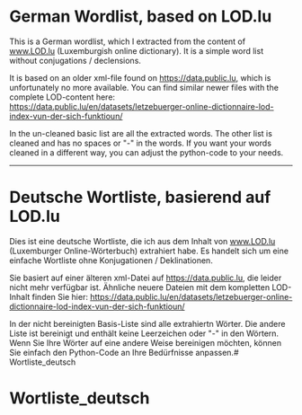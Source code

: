 # German Wordlist, based on LOD.lu

This is a German wordlist, which I extracted from the content of www.LOD.lu (Luxemburgish online dictionary).
It is a simple word list without conjugations / declensions.

It is based on an older xml-file found on https://data.public.lu, which is unfortunately no more available.
You can find similar newer files with the complete LOD-content here:
https://data.public.lu/en/datasets/letzebuerger-online-dictionnaire-lod-index-vun-der-sich-funktioun/

In the un-cleaned basic list are all the extracted words. The other list is cleaned and has no spaces or "-" in the words.
If you want your words cleaned in a different way, you can adjust the python-code to your needs.

-------------------------------

# Deutsche Wortliste, basierend auf LOD.lu

Dies ist eine deutsche Wortliste, die ich aus dem Inhalt von www.LOD.lu (Luxemburger Online-Wörterbuch) extrahiert habe.
Es handelt sich um eine einfache Wortliste ohne Konjugationen / Deklinationen.

Sie basiert auf einer älteren xml-Datei auf https://data.public.lu, die leider nicht mehr verfügbar ist.
Ähnliche neuere Dateien mit dem kompletten LOD-Inhalt finden Sie hier:
https://data.public.lu/en/datasets/letzebuerger-online-dictionnaire-lod-index-vun-der-sich-funktioun/

In der nicht bereinigten Basis-Liste sind alle extrahiertn Wörter. Die andere Liste ist bereinigt und enthält keine Leerzeichen oder "-" in den Wörtern.
Wenn Sie Ihre Wörter auf eine andere Weise bereinigen möchten, können Sie einfach den Python-Code an Ihre Bedürfnisse anpassen.# Wortliste_deutsch
# Wortliste_deutsch
